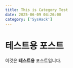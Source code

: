 ```yaml
---
title: This is Category Test
date: 2025-06-09 04:26:00
category: ['SysHack']
---
```


# 테스트용 포스트

이것은 **테스트용** 포스트입니다.